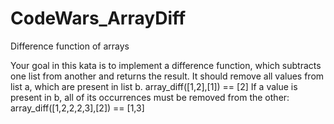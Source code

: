 # CodeWars_ArrayDiff
Difference function of arrays

Your goal in this kata is to implement a difference function, which subtracts one list from another and returns the result.
It should remove all values from list a, which are present in list b.
array_diff([1,2],[1]) == [2]
If a value is present in b, all of its occurrences must be removed from the other:
array_diff([1,2,2,2,3],[2]) == [1,3]